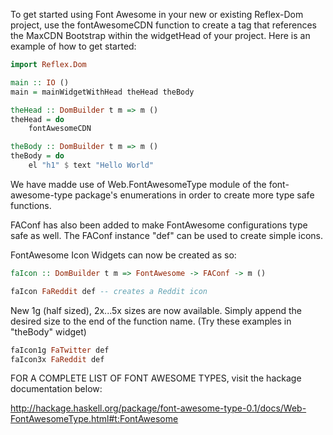 To get started using Font Awesome in your new or existing Reflex-Dom project, use the fontAwesomeCDN function to create a <link> tag that references the MaxCDN Bootstrap within the widgetHead of your project. Here is an example of how to get started:

```Haskell 
import Reflex.Dom

main :: IO ()
main = mainWidgetWithHead theHead theBody

theHead :: DomBuilder t m => m ()
theHead = do 
    fontAwesomeCDN

theBody :: DomBuilder t m => m ()
theBody = do 
    el "h1" $ text "Hello World"
```


We have madde use of Web.FontAwesomeType module of the font-awesome-type package's enumerations in order to create more type safe functions. 

FAConf has also been added to make FontAwesome configurations type safe as well. The FAConf instance "def" can be used to
create simple icons. 

FontAwesome Icon Widgets can now be created as so:
```Haskell
faIcon :: DomBuilder t m => FontAwesome -> FAConf -> m ()

faIcon FaReddit def -- creates a Reddit icon 
```

New 1g (half sized), 2x...5x sizes are now available. Simply append the desired size to the end of the function name. 
(Try these examples in "theBody" widget)

```Haskell
faIcon1g FaTwitter def
faIcon3x FaReddit def
```

FOR A COMPLETE LIST OF FONT AWESOME TYPES, visit the hackage documentation below:

http://hackage.haskell.org/package/font-awesome-type-0.1/docs/Web-FontAwesomeType.html#t:FontAwesome
